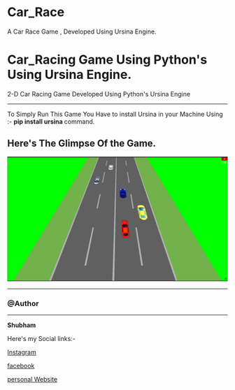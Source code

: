 # Car_Race
A Car Race Game , Developed  Using  Ursina Engine.
<h1>Car_Racing Game Using Python's Using Ursina Engine. </h1>
<p1> 2-D Car Racing Game Developed Using Python's Ursina Engine</p1>
<hr>
<p2>To Simply Run This Game You Have to install Ursina in your Machine Using :- <b>pip install ursina </b>command. </p2>
<h2> Here's The Glimpse Of the Game. </h2>
<img src ="images/pic.png">
<hr>
<h3><b>@Author</b></h3><hr>
<p3><b>Shubham</b></p3>
<p>Here's my Social links:- <br></p>
<p><a href="https://www.instagram.com/ek.introvert_insaan/">Instagram</a></p>
<p><a href="https://www.facebook.com/shubham.Kingwar/">facebook</a></p>
<p><a href="http://myselfshubham.unaux.com/index1.html">personal Website</a></p>


